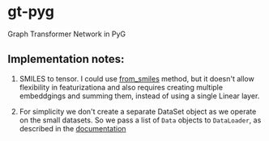 # gt-pyg
Graph Transformer Network in PyG



## Implementation notes:
1. SMILES to tensor. I could use [from_smiles](https://pytorch-geometric.readthedocs.io/en/latest/modules/utils.html#torch_geometric.utils.from_smiles) method, but it doesn't allow flexibility in featurizationa and also requires creating multiple embeddgings and summing them, instead of using a single Linear layer.

2. For simplicity we don't create a separate DataSet object as we operate on the small datasets. So we pass a list of `Data` objects to `DataLoader`, as described in the [documentation](https://pytorch-geometric.readthedocs.io/en/latest/tutorial/create_dataset.html)




